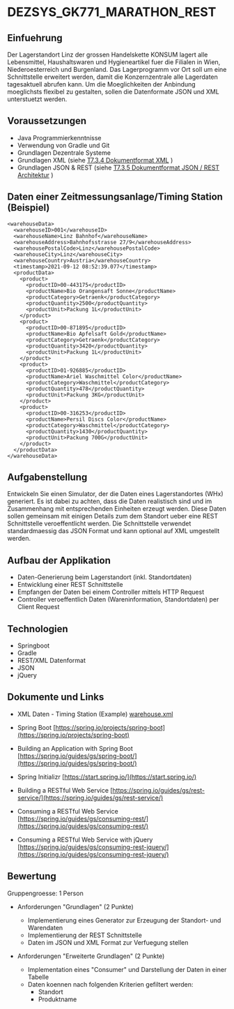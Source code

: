 # DEZSYS_GK771_MARATHON_REST

## Einfuehrung

Der Lagerstandort Linz der grossen Handelskette KONSUM lagert alle Lebensmittel, Haushaltswaren und Hygieneartikel fuer die Filialen in Wien, Niederoesterreich und Burgenland. Das Lagerprogramm vor Ort soll um eine Schnittstelle erweitert werden, damit die Konzernzentrale alle Lagerdaten tagesaktuell abrufen kann. Um die Moeglichkeiten der Anbindung moeglichsts flexibel zu gestalten, sollen die Datenformate JSON und XML unterstuetzt werden.

## Voraussetzungen

*   Java Programmierkenntnisse
*   Verwendung von Gradle und Git
*   Grundlagen Dezentrale Systeme
*   Grundlagen XML (siehe [T7.3.4 Dokumentformat XML](doc/dezsys_midengineering_T7.3.4_documentformats_xml.pdf) )
*   Grundlagen JSON & REST (siehe [T7.3.5 Dokumentformat JSON / REST Architektur](doc/dezsys_midengineering_T7.3.5_documentformats_rest_json.pdf) )

## Daten einer Zeitmessungsanlage/Timing Station (Beispiel)

```
<warehouseData>
  <warehouseID>001</warehouseID>
  <warehouseName>Linz Bahnhof</warehouseName>
  <warehouseAddress>Bahnhofsstrasse 27/9</warehouseAddress>
  <warehousePostalCode>Linz</warehousePostalCode>
  <warehouseCity>Linz</warehouseCity>
  <warehouseCountry>Austria</warehouseCountry>
  <timestamp>2021-09-12 08:52:39.077</timestamp>
  <productData>
    <product>
      <productID>00-443175</productID>
      <productName>Bio Orangensaft Sonne</productName>
      <productCategory>Getraenk</productCategory>
      <productQuantity>2500</productQuantity>
      <productUnit>Packung 1L</productUnit>
    </product>
    <product>
      <productID>00-871895</productID>
      <productName>Bio Apfelsaft Gold</productName>
      <productCategory>Getraenk</productCategory>
      <productQuantity>3420</productQuantity>
      <productUnit>Packung 1L</productUnit>
    </product>
    <product>
      <productID>01-926885</productID>
      <productName>Ariel Waschmittel Color</productName>
      <productCategory>Waschmittel</productCategory>
      <productQuantity>478</productQuantity>
      <productUnit>Packung 3KG</productUnit>
    </product>
    <product>
      <productID>00-316253</productID>
      <productName>Persil Discs Color</productName>
      <productCategory>Waschmittel</productCategory>
      <productQuantity>1430</productQuantity>
      <productUnit>Packung 700G</productUnit>
    </product>
  </productData>
</warehouseData>
```


## Aufgabenstellung

Entwickeln Sie einen Simulator, der die Daten eines Lagerstandortes (WHx) generiert. Es ist dabei zu achten, dass die Daten realistisch sind und im Zusammenhang mit entsprechenden Einheiten erzeugt werden.
Diese Daten sollen gemeinsam mit einigen Details zum dem Standort ueber eine REST Schnittstelle veroeffentlicht werden. Die Schnittstelle verwendet standardmaessig das JSON Format und kann optional auf XML umgestellt werden.

## Aufbau der Applikation

*   Daten-Generierung beim Lagerstandort (inkl. Standortdaten)
*   Entwicklung einer REST Schnittstelle
*   Empfangen der Daten bei einem Controller mittels HTTP Request
*   Controller veroeffentlich Daten (Wareninformation, Standortdaten) per Client Request

## Technologien

*   Springboot
*   Gradle
*   REST/XML Datenformat
*   JSON
*   jQuery

## Dokumente und Links

* XML Daten - Timing Station (Example)
[warehouse.xml](doc/warehouse.xml)

* Spring Boot
[https://spring.io/projects/spring-boot](https://spring.io/projects/spring-boot)

* Building an Application with Spring Boot
[https://spring.io/guides/gs/spring-boot/](https://spring.io/guides/gs/spring-boot/)

* Spring Initializr
[https://start.spring.io/](https://start.spring.io/)

* Building a RESTful Web Service
[https://spring.io/guides/gs/rest-service/](https://spring.io/guides/gs/rest-service/)

* Consuming a RESTful Web Service
[https://spring.io/guides/gs/consuming-rest/](https://spring.io/guides/gs/consuming-rest/)

* Consuming a RESTful Web Service with jQuery
[https://spring.io/guides/gs/consuming-rest-jquery/](https://spring.io/guides/gs/consuming-rest-jquery/)

## Bewertung

Gruppengroesse: 1 Person

* Anforderungen "Grundlagen" (2 Punkte)

  - Implementierung eines Generator zur Erzeugung der Standort- und Warendaten
  - Implementierung der REST Schnittstelle
  - Daten im JSON und XML Format zur Verfuegung stellen

* Anforderungen "Erweiterte Grundlagen" (2 Punkte)

  - Implementation eines "Consumer" und Darstellung der Daten in einer Tabelle
  - Daten koennen nach folgenden Kriterien gefiltert werden:
    - Standort
    - Produktname
